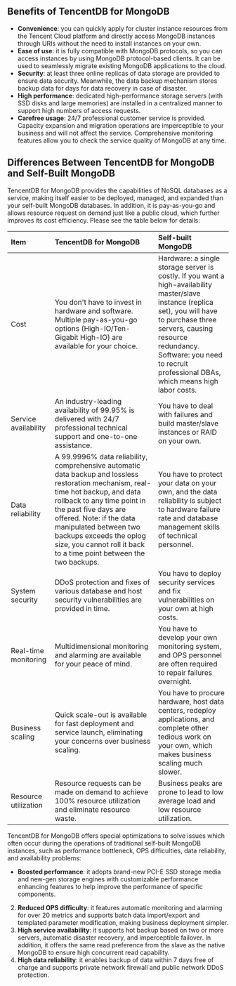 ## Benefits of TencentDB for MongoDB

- **Convenience**: you can quickly apply for cluster instance resources from the Tencent Cloud platform and directly access MongoDB instances through URIs without the need to install instances on your own.
- **Ease of use**: it is fully compatible with MongoDB protocols, so you can access instances by using MongoDB protocol-based clients. It can be used to seamlessly migrate existing MongoDB applications to the cloud.
- **Security**: at least three online replicas of data storage are provided to ensure data security. Meanwhile, the data backup mechanism stores backup data for days for data recovery in case of disaster.
- **High performance**: dedicated high-performance storage servers (with SSD disks and large memories) are installed in a centralized manner to support high numbers of access requests.
- **Carefree usage**: 24/7 professional customer service is provided. Capacity expansion and migration operations are imperceptible to your business and will not affect the service. Comprehensive monitoring features allow you to check the service quality of MongoDB at any time.

## Differences Between TencentDB for MongoDB and Self-Built MongoDB
TencentDB for MongoDB provides the capabilities of NoSQL databases as a service, making itself easier to be deployed, managed, and expanded than your self-built MongoDB databases. In addition, it is pay-as-you-go and allows resource request on demand just like a public cloud, which further improves its cost efficiency. Please see the table below for details:

| Item | TencentDB for MongoDB | Self-built MongoDB |
| :--------- | :----------------------------------------------------------- | :----------------------------------------------------------- |
| Cost | You don't have to invest in hardware and software. Multiple pay-as-you-go options (High-IO/Ten-Gigabit High-IO) are available for your choice. | Hardware: a single storage server is costly. If you want a high-availability master/slave instance (replica set), you will have to purchase three servers, causing resource redundancy. <br>Software: you need to recruit professional DBAs, which means high labor costs. |
| Service availability | An industry-leading availability of 99.95% is delivered with 24/7 professional technical support and one-to-one assistance. | You have to deal with failures and build master/slave instances or RAID on your own. |
| Data reliability | A 99.9996% data reliability, comprehensive automatic data backup and lossless restoration mechanism, real-time hot backup, and data rollback to any time point in the past five days are offered. Note: if the data manipulated between two backups exceeds the oplog size, you cannot roll it back to a time point between the two backups. | You have to protect your data on your own, and the data reliability is subject to hardware failure rate and database management skills of technical personnel. |
| System security | DDoS protection and fixes of various database and host security vulnerabilities are provided in time. | You have to deploy security services and fix vulnerabilities on your own at high costs. |
| Real-time monitoring | Multidimensional monitoring and alarming are available for your peace of mind. | You have to develop your own monitoring system, and OPS personnel are often required to repair failures overnight. |
| Business scaling | Quick scale-out is available for fast deployment and service launch, eliminating your concerns over business scaling. | You have to procure hardware, host data centers, redeploy applications, and complete other tedious work on your own, which makes business scaling much slower. |
| Resource utilization | Resource requests can be made on demand to achieve 100% resource utilization and eliminate resource waste. | Business peaks are prone to lead to low average load and low resource utilization. |

TencentDB for MongoDB offers special optimizations to solve issues which often occur during the operations of traditional self-built MongoDB instances, such as performance bottleneck, OPS difficulties, data reliability, and availability problems:
- **Boosted performance**: it adopts brand-new PCI-E SSD storage media and new-gen storage engines with customizable performance enhancing features to help improve the performance of specific components.
2. **Reduced OPS difficulty**: it features automatic monitoring and alarming for over 20 metrics and supports batch data import/export and templated parameter modification, making business deployment simpler.
3. **High service availability**: it supports hot backup based on two or more servers, automatic disaster recovery, and imperceptible failover. In addition, it offers the same read preference from the slave as the native MongoDB to ensure high concurrent read capability.
4. **High data reliability**: it enables backup of data within 7 days free of charge and supports private network firewall and public network DDoS protection.



